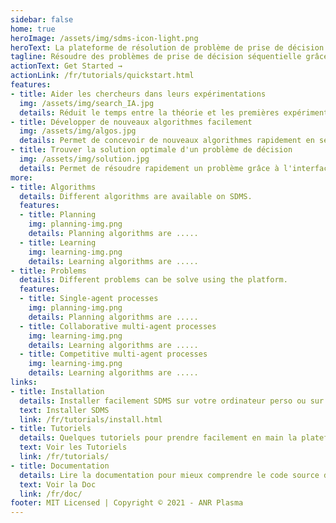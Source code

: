 ```yaml
---
sidebar: false
home: true
heroImage: /assets/img/sdms-icon-light.png
heroText: La plateforme de résolution de problème de prise de décision.
tagline: Résoudre des problèmes de prise de décision séquentielle grâce aux dernières avancées scientifiques du domaine. 
actionText: Get Started →
actionLink: /fr/tutorials/quickstart.html
features:
- title: Aider les chercheurs dans leurs expérimentations
  img: /assets/img/search_IA.jpg
  details: Réduit le temps entre la théorie et les premières expérimentations grâce à une interface de haut niveau.
- title: Développer de nouveaux algorithmes facilement
  img: /assets/img/algos.jpg
  details: Permet de concevoir de nouveaux algorithmes rapidement en se basant sur des modules génériques.
- title: Trouver la solution optimale d'un problème de décision
  img: /assets/img/solution.jpg
  details: Permet de résoudre rapidement un problème grâce à l'interface en ligne de commande.
more:
- title: Algorithms
  details: Different algorithms are available on SDMS.
  features:
  - title: Planning
    img: planning-img.png
    details: Planning algorithms are .....
  - title: Learning
    img: learning-img.png
    details: Learning algorithms are .....
- title: Problems
  details: Different problems can be solve using the platform.
  features:
  - title: Single-agent processes
    img: planning-img.png
    details: Planning algorithms are .....
  - title: Collaborative multi-agent processes
    img: learning-img.png
    details: Learning algorithms are .....
  - title: Competitive multi-agent processes
    img: learning-img.png
    details: Learning algorithms are .....
links:
- title: Installation
  details: Installer facilement SDMS sur votre ordinateur perso ou sur un serveur de calcul distant
  text: Installer SDMS 
  link: /fr/tutorials/install.html
- title: Tutoriels
  details: Quelques tutoriels pour prendre facilement en main la plateforme et comprendre les concepts théoriques
  text: Voir les Tutoriels 
  link: /fr/tutorials/ 
- title: Documentation
  details: Lire la documentation pour mieux comprendre le code source de la plateforme
  text: Voir la Doc 
  link: /fr/doc/ 
footer: MIT Licensed | Copyright © 2021 - ANR Plasma
---
```

